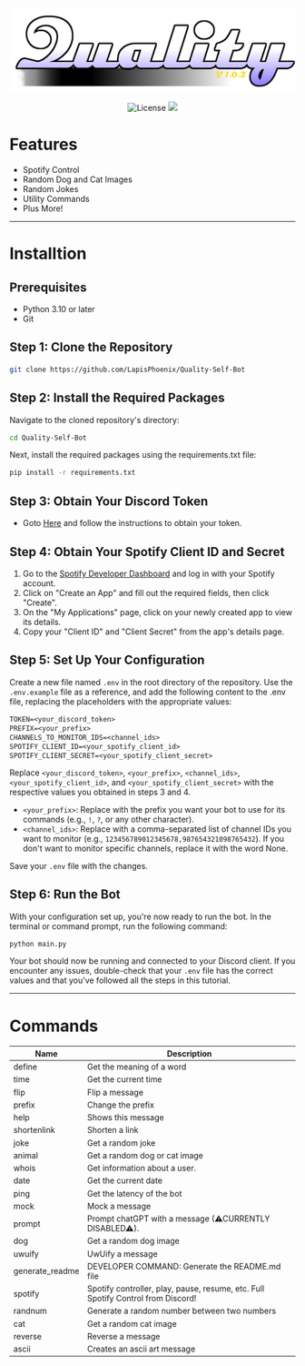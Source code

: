 <p align="center">
  <img alt="Logo" src="assets\\banner.png">
</p>
<p align="center">
  <img alt="License" src="https://img.shields.io/bower/l/a?style=flat-square">
  <img alit="Last Commit" src="https://img.shields.io/github/last-commit/LapisPhoenix/Quality-Self-Bot?style=flat-square">
</p>


# Features
- Spotify Control
- Random Dog and Cat Images
- Random Jokes
- Utility Commands
- Plus More!


---

# Installtion

## Prerequisites
- Python 3.10 or later
- Git

## Step 1: Clone the Repository
```bash
git clone https://github.com/LapisPhoenix/Quality-Self-Bot
```

## Step 2: Install the Required Packages

Navigate to the cloned repository's directory:
```bash
cd Quality-Self-Bot
```

Next, install the required packages using the requirements.txt file:
```bash
pip install -r requirements.txt
```

## Step 3: Obtain Your Discord Token
- Goto [Here](https://www.followchain.org/find-discord-token/) and follow the instructions to obtain your token.

## Step 4: Obtain Your Spotify Client ID and Secret
1. Go to the [Spotify Developer Dashboard](https://developer.spotify.com/dashboard) and log in with your Spotify account.
2. Click on "Create an App" and fill out the required fields, then click "Create".
3. On the "My Applications" page, click on your newly created app to view its details.
4. Copy your "Client ID" and "Client Secret" from the app's details page.

## Step 5: Set Up Your Configuration

Create a new file named `.env` in the root directory of the repository. Use the `.env.example` file as a reference, and add the following content to the .env file, replacing the placeholders with the appropriate values:
```
TOKEN=<your_discord_token>
PREFIX=<your_prefix>
CHANNELS_TO_MONITOR_IDS=<channel_ids>
SPOTIFY_CLIENT_ID=<your_spotify_client_id>
SPOTIFY_CLIENT_SECRET=<your_spotify_client_secret>
```
Replace `<your_discord_token>`, `<your_prefix>`, `<channel_ids>`, `<your_spotify_client_id>`, and `<your_spotify_client_secret>` with the respective values you obtained in steps 3 and 4.

- `<your_prefix>`: Replace with the prefix you want your bot to use for its commands (e.g., `!`, `?`, or any other character).
- `<channel_ids>`: Replace with a comma-separated list of channel IDs you want to monitor (e.g., `123456789012345678,987654321098765432`). If you don't want to monitor specific channels, replace it with the word None.

Save your `.env` file with the changes.

## Step 6: Run the Bot

With your configuration set up, you're now ready to run the bot. In the terminal or command prompt, run the following command:
```bash
python main.py
```

Your bot should now be running and connected to your Discord client. If you encounter any issues, double-check that your `.env` file has the correct values and that you've followed all the steps in this tutorial.

---

# Commands

| Name  | Description           |
|-------|-----------------------|
| define | Get the meaning of a word  |
| time | Get the current time  |
| flip | Flip a message  |
| prefix | Change the prefix  |
| help | Shows this message  |
| shortenlink | Shorten a link  |
| joke | Get a random joke  |
| animal | Get a random dog or cat image  |
| whois | Get information about a user. |
| date | Get the current date  |
| ping | Get the latency of the bot  |
| mock | Mock a message  |
| prompt | Prompt chatGPT with a message (⚠CURRENTLY DISABLED⚠). |
| dog | Get a random dog image  |
| uwuify | UwUify a message  |
| generate_readme | DEVELOPER COMMAND: Generate the README.md file  |
| spotify | Spotify controller, play, pause, resume, etc. Full Spotify Control from Discord!  |
| randnum | Generate a random number between two numbers  |
| cat | Get a random cat image  |
| reverse | Reverse a message  |
| ascii | Creates an ascii art message  |
